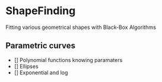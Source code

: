 # ShapeFinding
Fitting various geometrical shapes with Black-Box Algorithms

## Parametric curves
- [] Polynomial functions knowing paramaters
- [] Ellipses
- [] Exponential and log

